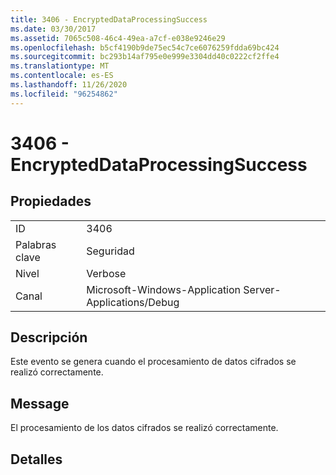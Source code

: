 ```yaml
---
title: 3406 - EncryptedDataProcessingSuccess
ms.date: 03/30/2017
ms.assetid: 7065c508-46c4-49ea-a7cf-e038e9246e29
ms.openlocfilehash: b5cf4190b9de75ec54c7ce6076259fdda69bc424
ms.sourcegitcommit: bc293b14af795e0e999e3304dd40c0222cf2ffe4
ms.translationtype: MT
ms.contentlocale: es-ES
ms.lasthandoff: 11/26/2020
ms.locfileid: "96254862"
---
```

# <a name="3406---encrypteddataprocessingsuccess"></a>3406 - EncryptedDataProcessingSuccess

## <a name="properties"></a>Propiedades  
  
|||  
|-|-|  
|ID|3406|  
|Palabras clave|Seguridad|  
|Nivel|Verbose|  
|Canal|Microsoft-Windows-Application Server-Applications/Debug|  
  
## <a name="description"></a>Descripción  

 Este evento se genera cuando el procesamiento de datos cifrados se realizó correctamente.  
  
## <a name="message"></a>Message  

 El procesamiento de los datos cifrados se realizó correctamente.  
  
## <a name="details"></a>Detalles
